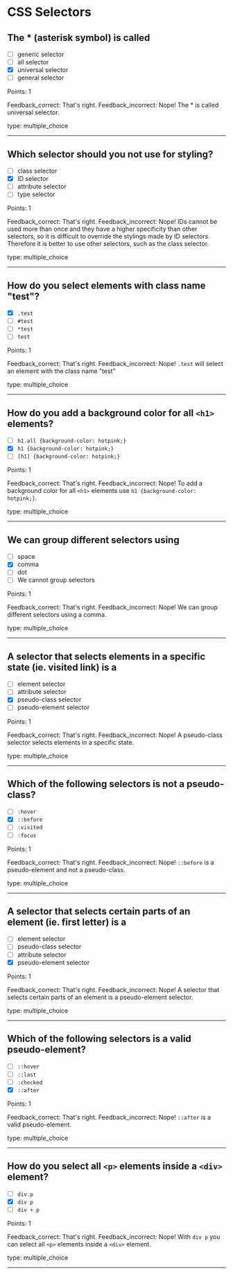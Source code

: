 # CSS Selectors

## The * (asterisk symbol) is called

* [ ] generic selector
* [ ] all selector
* [x] universal selector
* [ ] general selector

Points: 1

Feedback_correct: That's right. 
Feedback_incorrect: Nope! The * is called universal selector.

type: multiple_choice

---

## Which selector should you not use for styling?

* [ ] class selector
* [x] ID selector
* [ ] attribute selector
* [ ] type selector

Points: 1

Feedback_correct: That's right.
Feedback_incorrect: Nope! IDs cannot be used more than once and they have a higher specificity than other selectors, so it is difficult to override the stylings made by ID selectors. Therefore it is better to use other selectors, such as the class selector. 

type: multiple_choice

---

## How do you select elements with class name "test"?

* [x] `.test`
* [ ] `#test`
* [ ] `*test`
* [ ] `test`

Points: 1

Feedback_correct: That's right.
Feedback_incorrect: Nope! `.test` will select an element with the class name "test"

type: multiple_choice

---

## How do you add a background color for all `<h1>` elements?

* [ ] `h1.all {background-color: hotpink;}`
* [x] `h1 {background-color: hotpink;}`
* [ ] `[h1] {background-color: hotpink;}`

Points: 1

Feedback_correct: That's right.
Feedback_incorrect: Nope! To add a background color for all `<h1>` elements use `h1 {background-color: hotpink;}`.

type: multiple_choice

---

## We can group different selectors using

* [ ] space
* [x] comma
* [ ] dot
* [ ] We cannot group selectors

Points: 1

Feedback_correct: That's right.
Feedback_incorrect: Nope! We can group different selectors using a comma.

type: multiple_choice

---

## A selector that selects elements in a specific state (ie. visited link) is a 

* [ ] element selector
* [ ] attribute selector
* [x] pseudo-class selector
* [ ] pseudo-element selector

Points: 1

Feedback_correct: That's right.
Feedback_incorrect: Nope! A pseudo-class selector selects elements in a specific state.

type: multiple_choice

---

## Which of the following selectors is not a pseudo-class?

* [ ] `:hover`
* [x] `::before`
* [ ] `:visited`
* [ ] `:focus`

Points: 1

Feedback_correct: That's right.
Feedback_incorrect: Nope! `::before` is a pseudo-element and not a pseudo-class.

type: multiple_choice

---

## A selector that selects certain parts of an element (ie. first letter) is a

* [ ] element selector
* [ ] pseudo-class selector
* [ ] attribute selector
* [x] pseudo-element selector

Points: 1

Feedback_correct: That's right.
Feedback_incorrect: Nope! A selector that selects certain parts of an element is a pseudo-element selector.

type: multiple_choice

---


## Which of the following selectors is a valid pseudo-element?

* [ ] `::hover`
* [ ] `::last`
* [ ] `:checked`
* [x] `::after`

Points: 1

Feedback_correct: That's right.
Feedback_incorrect: Nope! `::after` is a valid pseudo-element.

type: multiple_choice

---

## How do you select all `<p>` elements inside a `<div>` element?

* [ ] `div.p`
* [x] `div p`
* [ ] `div + p`

Points: 1

Feedback_correct: That's right.
Feedback_incorrect: Nope! With `div p` you can select all `<p>` elements inside a `<div>` element.

type: multiple_choice

---


